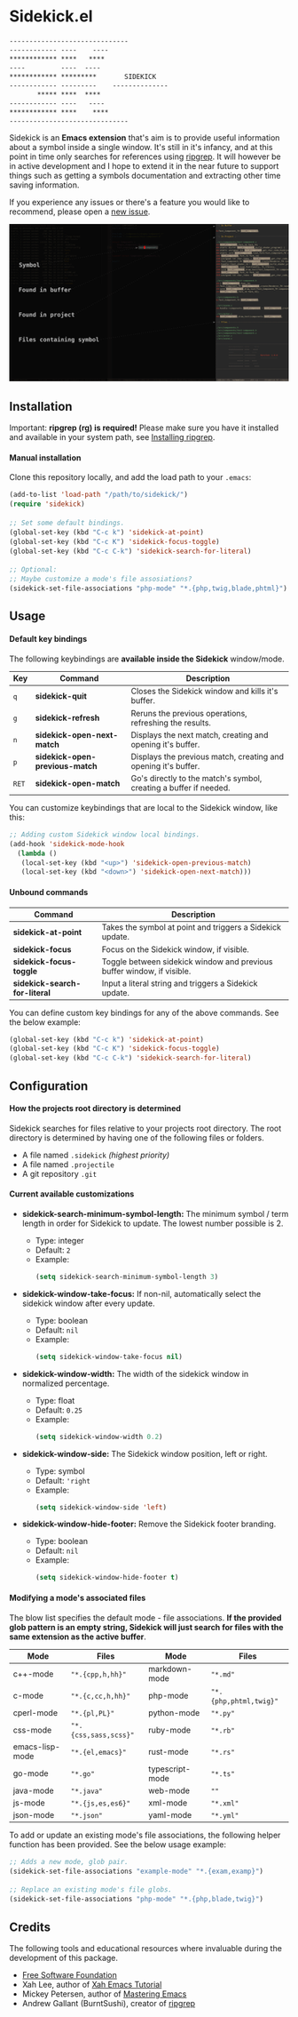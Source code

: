 # Sidekick.el

```text
------------------------------
------------ ----    ----
************ ****   ****
----         ----  ----
************ *********       SIDEKICK
------------ ---------    --------------
       ***** ****  ****
------------ ----   ----
************ ****    ****
------------------------------
```

Sidekick is an **Emacs extension** that's aim is to provide useful information
about a symbol inside a single window. It's still in it's infancy, and at this
point in time only searches for references using
[ripgrep](https://github.com/BurntSushi/ripgrep). It will however be in active
development and I hope to extend it in the near future to support things such as
getting a symbols documentation and extracting other time saving information.

If you experience any issues or there's a feature you would like to recommend,
please open a [new issue](https://github.com/VernonGrant/sidekick.el/issues/new).

<!-- TODO: change this to a raw path once published -->
![Screenshot of sidekick](/assets/images/sidekick.png?raw=true "Sidekick for Emacs")

## Installation

Important: **ripgrep (rg) is required!** Please make sure you have it installed
and available in your system path, see [Installing
ripgrep](https://github.com/BurntSushi/ripgrep#installation).

#### Manual installation

Clone this repository locally, and add the load path to your `.emacs`:

```lisp
(add-to-list 'load-path "/path/to/sidekick/")
(require 'sidekick)

;; Set some default bindings.
(global-set-key (kbd "C-c k") 'sidekick-at-point)
(global-set-key (kbd "C-c K") 'sidekick-focus-toggle)
(global-set-key (kbd "C-c C-k") 'sidekick-search-for-literal)

;; Optional:
;; Maybe customize a mode's file assosiations?
(sidekick-set-file-associations "php-mode" "*.{php,twig,blade,phtml}")
```

## Usage

#### Default key bindings

The following keybindings are **available inside the Sidekick** window/mode.

| Key   | Command                              | Description                                                                                |
|-------|--------------------------------------|--------------------------------------------------------------------------------------------|
| `q`   | **sidekick-quit**                    | Closes the Sidekick window and kills it's buffer.                                          |
| `g`   | **sidekick-refresh**                 | Reruns the previous operations, refreshing the results.                                    |
| `n`   | **sidekick-open-next-match**         | Displays the next match, creating and opening it's buffer.                                 |
| `p`   | **sidekick-open-previous-match**     | Displays the previous match, creating and opening it's buffer.                             |
| `RET` | **sidekick-open-match**              | Go's directly to the match's symbol, creating a buffer if needed.                          |

You can customize keybindings that are local to the Sidekick window, like this:

```lisp
;; Adding custom Sidekick window local bindings.
(add-hook 'sidekick-mode-hook
  (lambda ()
   (local-set-key (kbd "<up>") 'sidekick-open-previous-match)
   (local-set-key (kbd "<down>") 'sidekick-open-next-match)))
```

#### Unbound commands

| Command                         | Description                                                                 |
|---------------------------------|-----------------------------------------------------------------------------|
| **sidekick-at-point**           | Takes the symbol at point and triggers a Sidekick update.                   |
| **sidekick-focus**              | Focus on the Sidekick window, if visible.                              |
| **sidekick-focus-toggle**       | Toggle between sidekick window and previous buffer window, if visible. |
| **sidekick-search-for-literal** | Input a literal string and triggers a Sidekick update.                      |

You can define custom key bindings for any of the above commands. See the below
example:

```lisp
(global-set-key (kbd "C-c k") 'sidekick-at-point)
(global-set-key (kbd "C-c K") 'sidekick-focus-toggle)
(global-set-key (kbd "C-c C-k") 'sidekick-search-for-literal)
```

## Configuration

#### How the projects root directory is determined

Sidekick searches for files relative to your projects root directory. The root
directory is determined by having one of the following files or folders.

- A file named `.sidekick` *(highest priority)*
- A file named `.projectile`
- A git repository `.git`

#### Current available customizations

- **sidekick-search-minimum-symbol-length:** The minimum symbol / term length in
	order for Sidekick to update. The lowest number possible is 2.
  - Type: integer
  - Default: `2`
  - Example:
	```lisp
	(setq sidekick-search-minimum-symbol-length 3)
	```

- **sidekick-window-take-focus:** If non-nil, automatically select the sidekick
  window after every update.
  - Type: boolean
  - Default: `nil`
  - Example:
	```lisp
	(setq sidekick-window-take-focus nil)
	```

- **sidekick-window-width:** The width of the sidekick window in normalized percentage.
  - Type: float
  - Default: `0.25`
  - Example:
	```lisp
	(setq sidekick-window-width 0.2)
	```

- **sidekick-window-side:** The Sidekick window position, left or right.
  - Type: symbol
  - Default: `'right`
  - Example:
	```lisp
	(setq sidekick-window-side 'left)
	```

- **sidekick-window-hide-footer:** Remove the Sidekick footer branding.
  - Type: boolean
  - Default: `nil`
  - Example:
	```lisp
	(setq sidekick-window-hide-footer t)
	```

#### Modifying a mode's associated files

The blow list specifies the default mode - file associations. **If the provided
glob pattern is an empty string, Sidekick will just search for files with the
same extension as the active buffer**.

| Mode            | Files                 | Mode            | Files                  |
|-----------------|-----------------------|-----------------|------------------------|
| c++-mode        | `"*.{cpp,h,hh}"`      | markdown-mode   | `"*.md"`               |
| c-mode          | `"*.{c,cc,h,hh}"`     | php-mode        | `"*.{php,phtml,twig}"` |
| cperl-mode      | `"*.{pl,PL}"`         | python-mode     | `"*.py"`               |
| css-mode        | `"*.{css,sass,scss}"` | ruby-mode       | `"*.rb"`               |
| emacs-lisp-mode | `"*.{el,emacs}"`      | rust-mode       | `"*.rs"`               |
| go-mode         | `"*.go"`              | typescript-mode | `"*.ts"`               |
| java-mode       | `"*.java"`            | web-mode        | `""`                   |
| js-mode         | `"*.{js,es,es6}"`     | xml-mode        | `"*.xml"`              |
| json-mode       | `"*.json"`            | yaml-mode       | `"*.yml"`              |

To add or update an existing mode's file associations, the following helper
function has been provided. See the below usage example:

```lisp
;; Adds a new mode, glob pair.
(sidekick-set-file-associations "example-mode" "*.{exam,examp}")

;; Replace an existing mode's file globs.
(sidekick-set-file-associations "php-mode" "*.{php,blade,twig}")
```

## Credits

The following tools and educational resources where invaluable during the
development of this package.

- [Free Software Foundation](https://www.fsf.org/)
- Xah Lee, author of [Xah Emacs Tutorial](http://xahlee.info/emacs/index.html)
- Mickey Petersen, author of [Mastering Emacs](https://www.masteringemacs.org/)
- Andrew Gallant (BurntSushi), creator of [ripgrep](https://github.com/BurntSushi/ripgrep)
